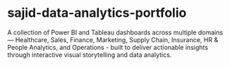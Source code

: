 # sajid-data-analytics-portfolio
A collection of Power BI and Tableau dashboards across multiple domains — Healthcare, Sales, Finance, Marketing, Supply Chain, Insurance, HR &amp; People Analytics, and Operations - built to deliver actionable insights through interactive visual storytelling and data analytics.
